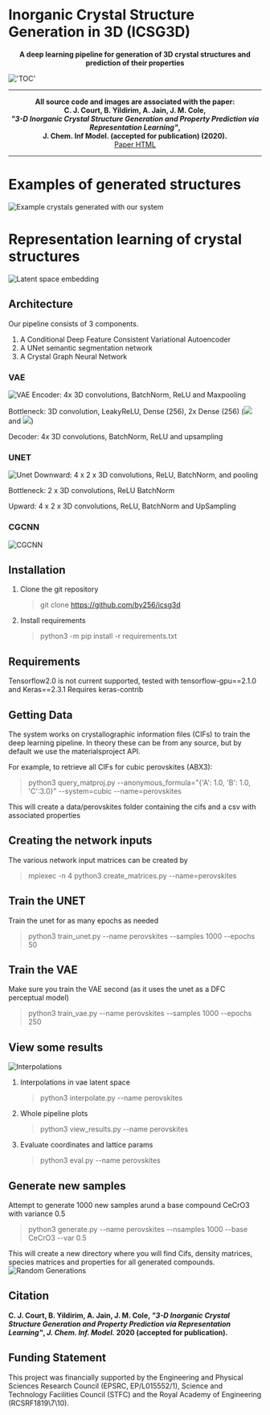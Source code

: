 # Inorganic Crystal Structure Generation in 3D (ICSG3D)
<center><b>A deep learning pipeline for generation of 3D crystal structures and prediction of their properties</b>
</center>

!['TOC'](images/toc.png)

----

<p align="center">
<b>All source code and images are associated with the paper: <br />
C. J. Court, B. Yildirim, A. Jain, J. M. Cole,<br />
<i>"3-D Inorganic Crystal Structure Generation and Property Prediction via Representation Learning"</i>,<br />
J. Chem. Inf Model. (accepted for publication) (2020). </b><br />
<a href="https://pubs.acs.org/doi/10.1021/acs.jcim.0c00464">Paper HTML</a>
</p>

----

# Examples of generated structures
![Example crystals generated with our system](images/crystals-1.png)

# Representation learning of crystal structures
![Latent space embedding](images/latent_annotated-1.png)


## Architecture

Our pipeline consists of 3 components.

1. A Conditional Deep Feature Consistent Variational Autoencoder
2. A UNet semantic segmentation network
3. A Crystal Graph Neural Network

### VAE

![VAE](images/crystal_vae-1.png)
Encoder: 4x 3D convolutions, BatchNorm, ReLU and Maxpooling

Bottleneck: 3D convolution, LeakyReLU, Dense (256), 2x Dense (256) (<img src="https://render.githubusercontent.com/render/math?math=\mu"> and <img src="https://render.githubusercontent.com/render/math?math=\sigma">)

Decoder: 4x 3D convolutions, BatchNorm, ReLU and upsampling

### UNET

![Unet](images/unet.png)
Downward: 4 x 2 x 3D convolutions, ReLU, BatchNorm, and pooling

Bottleneck: 2 x 3D convolutions, ReLU BatchNorm

Upward: 4 x 2 x 3D convolutions, ReLU, BatchNorm and UpSampling

### CGCNN

![CGCNN](images/gnn-1.png)

## Installation

1. Clone the git repository
    > git clone https://github.com/by256/icsg3d
2. Install requirements
    > python3 -m pip install -r requirements.txt
    
## Requirements
Tensorflow2.0 is not current supported, tested with tensorflow-gpu==2.1.0 and Keras==2.3.1
Requires keras-contrib


## Getting Data

The system works on crystallographic information files (CIFs) to train the deep learning pipeline. In theory these can be from any source, but by default we use the materialsproject API.

For example, to retrieve all CIFs for cubic perovskites (ABX3):
> python3 query_matproj.py --anonymous_formula="{'A': 1.0, 'B': 1.0, 'C':3.0}" --system=cubic --name=perovskites

This will create a data/perovskites folder containing the cifs and a csv with associated properties

## Creating the network inputs

The various network input matrices can be created by
> mpiexec -n 4 python3 create_matrices.py --name=perovskites

## Train the UNET

Train the unet for as many epochs as needed
> python3 train_unet.py --name perovskites --samples 1000 --epochs 50

## Train the VAE

Make sure you train the VAE second (as it uses the unet as a DFC perceptual model)
> python3 train_vae.py --name perovskites --samples 1000 --epochs 250

## View some results

![Interpolations](images/interpolate-1.png)

1. Interpolations in vae latent space
    > python3 interpolate.py --name perovskites
2. Whole pipeline plots
    > python3 view_results.py --name perovskites
3. Evaluate coordinates and lattice params
    > python3 eval.py --name perovskites

## Generate new samples

Attempt to generate 1000 new samples arund a base compound CeCrO3 with variance 0.5
> python3 generate.py --name perovskites --nsamples 1000 --base CeCrO3 --var 0.5

This will create a new directory where you will find Cifs, density matrices, species matrices and properties for all generated compounds.
![Random Generations](images/rand_gens-1.png)


## Citation
<b>C. J. Court, B. Yildirim, A. Jain, J. M. Cole, <i>"3-D Inorganic Crystal Structure Generation and Property Prediction via Representation Learning"</i>, *J. Chem. Inf. Model.* 2020 (accepted for publication).</b>

## Funding Statement
This project was financially supported by the Engineering and Physical Sciences Research Council (EPSRC, EP/L015552/1), Science and Technology Facilities Council (STFC) and the Royal Academy of Engineering (RCSRF1819\7\10).
